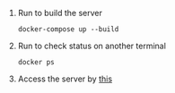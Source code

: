 1. Run to build the server
    ```
    docker-compose up --build
    ```

2. Run to check status on another terminal
   ```
   docker ps
   ```

3. Access the server by [this](http://0.0.0.0:8000/)